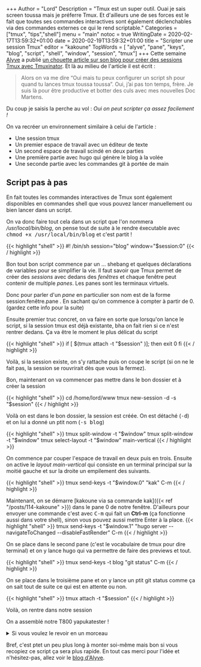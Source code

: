 +++
Author = "Lord"
Description = "Tmux est un super outil. Ouai je sais screen toussa mais je préferre Tmux. Et d'ailleurs une de ses forces est le fait que toutes ses commandes interactives sont également déclenchables via des commandes externes ce qui le rend scriptable."
Categories = ["tmux", "tips","shell"]
menu = "main"
notoc = true
WritingDate = 2020-02-17T13:59:32+01:00
date = 2020-02-19T13:59:32+01:00
title = "Scripter une session Tmux"
editor = "kakoune"
TopWords = [  "alyve", "pane", "keys", "blog", "script", "shell", "window", "session", "tmux"]
+++
Cette semaine [Alyve](https://hostux.social/@Alyve) a publié [un chouette article sur son blog pour créer des sessions Tmux avec Tmuxinator](https://www.alyve.be/informatique/2020/02/16/tmuxinator.html).
Et là au milieu de l'article il est écrit :

> Alors on va me dire “Oui mais tu peux configurer un script sh pour quand tu lances tmux toussa toussa”. Oui, j’ai pas ton temps, frère. Je suis là pour être productive et botter des culs avec mes nouvelles Doc Martens.

Du coup je saisis la perche au vol : *Oui on peut scripter ça assez facilement !*

On va recréer un environnement similaire à celui de l'article : 

  - Une session tmux
  - Un premier espace de travail avec un éditeur de texte
  - Un second espace de travail scindé en deux parties
  - Une première partie avec hugo qui génère le blog à la volée
  - Une seconde partie avec les commandes git à portée de main

## Script pas à pas
En fait toutes les commandes interactives de Tmux sont également disponibles en commandes shell que vous pouvez lancer manuellement ou bien lancer dans un script.

On va donc faire tout cela dans un script que l'on nommera */usr/local/bin/blog*, on pense tout de suite à le rendre éxecutable avec <samp>chmod +x /usr/local/bin/blog</samp> et c'est partit !


{{< highlight "shell" >}}
#! /bin/sh
session="blog"
window="$session:0"
{{< / highlight >}}

Bon tout bon script commence par un … shebang et quelques déclarations de variables pour se simplifier la vie.
Il faut savoir que Tmux permet de créer des *sessions* avec dedans des *fenêtres* et chaque fenêtre peut contenir de multiple *panes*.
Les panes sont les terminaux virtuels.

Donc pour parler d'un *pane* en particulier son nom est de la forme session:fenêtre.pane .
En sachant qu'on commence à compter à partir de 0.
(gardez cette info pour la suite)

Ensuite premier truc concret, on va faire en sorte que lorsqu'on lance le script, si la session tmux est déjà existante, bha on fait rien si ce n'est rentrer dedans.
Ça va être le moment le plus délicat du script

{{< highlight "shell" >}}
if [ $(tmux attach -t "$session" )]; then
  exit 0
fi
{{< / highlight >}}

Voilà, si la session existe, on s'y rattache puis on coupe le script (si on ne le fait pas, la session se rouvrirait dès que vous la fermez).

Bon, maintenant on va commencer pas mettre dans le bon dossier et à créer la session

{{< highlight "shell" >}}
cd /home/lord/www
tmux new-session -d -s "$session"
{{< / highlight >}}

Voilà on est dans le bon dossier, la session est créée.
On est détaché (<samp>-d</samp>) et on lui a donné un ptit nom (<samp>-s blog</samp>)

{{< highlight "shell" >}}
tmux split-window -t "$window"
tmux split-window -t "$window"
tmux select-layout -t "$window" main-vertical
{{< / highlight >}}

On commence par couper l'espace de travail en deux puis en trois.
Ensuite on active le *layout main-vertical* qui consiste en un terminal principal sur la moitié gauche et sur la droite un empilement des suivants.

{{< highlight "shell" >}}
tmux send-keys -t "$window.0" "kak" C-m
{{< / highlight >}}

Maintenant, on se démarre [kakoune via sa commande kak]({{< ref "/posts/114-kakoune" >}}) dans le pane 0 de notre fenêtre.
D'ailleurs pour envoyer une commande c'est avec <samp>C-m</samp> qui fait un **Ctrl-m** (ça fonctionne aussi dans votre shell), sinon vous pouvez aussi mettre Enter à la place.
{{< highlight "shell" >}}
tmux send-keys -t "$window.1" "hugo server --navigateToChanged --disableFastRender" C-m
{{< / highlight >}}

On se place dans le second pane (c'est le vocabulaire de tmux pour dire terminal) et on y lance hugo qui va permettre de faire des previews et tout.

{{< highlight "shell" >}}
tmux send-keys -t blog "git status" C-m
{{< / highlight >}}

On se place dans le troisième pane et on y lance un ptit git status comme ça on sait tout de suite ce qui est en attente ou non.

{{< highlight "shell" >}}
tmux attach -t "$session"
{{< / highlight >}}

Voilà, on rentre dans notre session

On a assemblé notre T800 yapukatester !

<details><summary>Si vous voulez le revoir en un morceau</summary>
{{< highlight "shell" >}}
#! /bin/sh
session="blog"
window="$session:0"

if [ $(tmux attach -t "$session") ]; then
  exit 0
fi

cd /home/lord/www
tmux new-session -d -s "$session"

tmux split-window -t "$window"
tmux split-window -t "$window"
tmux select-layout -t "$window" main-vertical

tmux send-keys -t "$window.0" "kak" C-m
tmux send-keys -t "$window.1" "hugo server --navigateToChanged --disableFastRender" C-m
tmux send-keys -t "$window.2" "git status" C-m

tmux attach -t "$session"
{{< / highlight >}}
</details>

Bref, c'est ptet un peu plus long à monter soi-même mais bon si vous recopiez ce script ça sera plus rapide.
En tout cas merci pour l'idée et n'hésitez-pas, allez voir le [blog d'Alyve](https://www.alyve.be).
